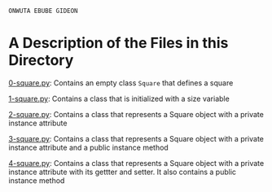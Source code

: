 ```
ONWUTA EBUBE GIDEON
```

# A Description of the Files in this Directory


[0-square.py](./0-square.py): Contains an empty class `Square` that defines a square



[1-square.py](./1-square.py): Contains a class that is initialized with a size variable



[2-square.py](./2-square.py): Contains a class that represents a Square object with a private instance attribute



[3-square.py](./3-square.py): Contains a class that represents a Square object with a private instance attribute and a public instance method



[4-square.py](./4-square.py): Contains a class that represents a Square object with a private instance attribute with its gettter and setter. It also contains a public instance method
